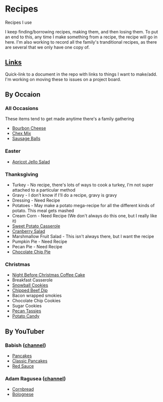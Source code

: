 # Recipes
Recipes I use

I keep finding/borrowing recipes, making them, and then losing them. To put an end to this, any time I make something from a recipe, the recipe will go in here. I'm also working to record all the family's tranditional recipes, as there are several that we only have one copy of.

## [Links](Links.md)
Quick-link to a document in the repo with links to things I want to make/add. I'm working on moving these to issues on a project board.

## By Occaion
### All Occasions
These items tend to get made anytime there's a family gathering
* [Bourbon Cheese](BourbonCheese.md)
* [Chex Mix](ChexMix.md)
* [Sausage Balls](SausageBalls.md)

### Easter
* [Apricot Jello Salad](ApricotJelloSalad.md)

### Thanksgiving
* Turkey - No recipe, there's lots of ways to cook a turkey, I'm not super attached to a particular method
* Gravy - I don't know if I'll do a recipe, gravy is gravy
* Dressing - Need Recipe
* Potatoes - May make a potato mega-recipe for all the different kinds of potato. This meal gets mashed
* Cream Corn - Need Recipe (We don't always do this one, but I really like it)
* [Sweet Potato Casserole](SweetPotatoCasserole.md)
* [Cranberry Salad](CranberrySalad.md)
* Marshmallow Fruit Salad - This isn't always there, but I want the recipe
* Pumpkin Pie - Need Recipe
* Pecan Pie - Need Recipe
* [Chocolate Chip Pie](ChocolateChipPie.md)

### Christmas
* [Night Before Christmas Coffee Cake](NightBeforeChristmasCoffeeCake.md)
* Breakfast Casserole
* [Snowball Cookies](Snowballs.md)
* [Chipped Beef Dip](ChippedBeefDip.md)
* Bacon wrapped smokies
* Chocolate Chip Cookies
* Sugar Cookies
* [Pecan Tassies](PecanTassies.md)
* [Potato Candy](PotatoCandy.md)

## By YouTuber
### Babish ([channel](https://www.youtube.com/user/bgfilms))
* [Pancakes](pancakes.md)
* [Classic Pancakes](PancakesClassic.md)
* [Red Sauce](RedSauce.md)

### Adam Ragusea ([channel](https://www.youtube.com/channel/UC9_p50tH3WmMslWRWKnM7dQ))
* [Cornbread](cornbread.md)
* [Bolognese](BologneseSauce.md)
